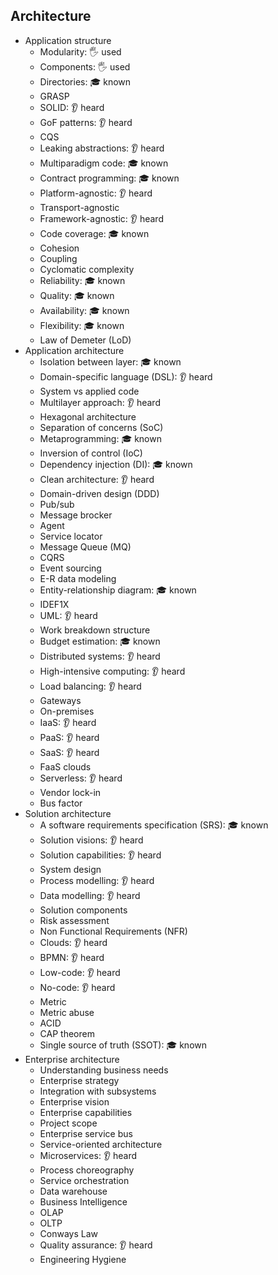 ## Architecture

- Application structure
  - Modularity: 🖐️ used
  - Components: 🖐️ used
  - Directories: 🎓 known
  - GRASP
  - SOLID: 👂 heard
  - GoF patterns: 👂 heard
  - CQS
  - Leaking abstractions: 👂 heard
  - Multiparadigm code: 🎓 known
  - Contract programming: 🎓 known
  - Platform-agnostic: 👂 heard
  - Transport-agnostic
  - Framework-agnostic: 👂 heard
  - Code coverage: 🎓 known
  - Cohesion
  - Coupling
  - Cyclomatic complexity
  - Reliability: 🎓 known
  - Quality: 🎓 known
  - Availability: 🎓 known
  - Flexibility: 🎓 known
  - Law of Demeter (LoD)
- Application architecture
  - Isolation between layer: 🎓 known
  - Domain-specific language (DSL): 👂 heard
  - System vs applied code
  - Multilayer approach: 👂 heard
  - Hexagonal architecture
  - Separation of concerns (SoC)
  - Metaprogramming: 🎓 known
  - Inversion of control (IoC)
  - Dependency injection (DI): 🎓 known
  - Clean architecture: 👂 heard
  - Domain-driven design (DDD)
  - Pub/sub
  - Message brocker
  - Agent
  - Service locator
  - Message Queue (MQ)
  - CQRS
  - Event sourcing
  - E-R data modeling
  - Entity-relationship diagram: 🎓 known
  - IDEF1X
  - UML: 👂 heard
  - Work breakdown structure
  - Budget estimation: 🎓 known
  - Distributed systems: 👂 heard
  - High-intensive computing: 👂 heard
  - Load balancing: 👂 heard
  - Gateways
  - On-premises
  - IaaS: 👂 heard
  - PaaS: 👂 heard
  - SaaS: 👂 heard
  - FaaS clouds
  - Serverless: 👂 heard
  - Vendor lock-in
  - Bus factor
- Solution architecture
  - A software requirements specification (SRS): 🎓 known
  - Solution visions: 👂 heard
  - Solution capabilities: 👂 heard
  - System design
  - Process modelling: 👂 heard
  - Data modelling: 👂 heard
  - Solution components
  - Risk assessment
  - Non Functional Requirements (NFR)
  - Clouds: 👂 heard
  - BPMN: 👂 heard
  - Low-code: 👂 heard
  - No-code: 👂 heard
  - Metric
  - Metric abuse
  - ACID
  - CAP theorem
  - Single source of truth (SSOT): 🎓 known
- Enterprise architecture
  - Understanding business needs
  - Enterprise strategy
  - Integration with subsystems
  - Enterprise vision
  - Enterprise capabilities
  - Project scope
  - Enterprise service bus
  - Service-oriented architecture
  - Microservices: 👂 heard
  - Process choreography
  - Service orchestration
  - Data warehouse
  - Business Intelligence
  - OLAP
  - OLTP
  - Conways Law
  - Quality assurance: 👂 heard
  - Engineering Hygiene
